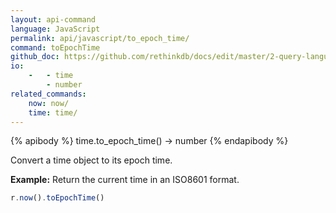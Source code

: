 ```yaml
---
layout: api-command 
language: JavaScript
permalink: api/javascript/to_epoch_time/
command: toEpochTime
github_doc: https://github.com/rethinkdb/docs/edit/master/2-query-language/api/javascript/dates-and-times/toEpochTime.md
io:
    -   - time
        - number
related_commands:
    now: now/
    time: time/
---
```


{% apibody %}
time.to_epoch_time() → number
{% endapibody %}

Convert a time object to its epoch time.

__Example:__ Return the current time in an ISO8601 format.

```js
r.now().toEpochTime()
```


